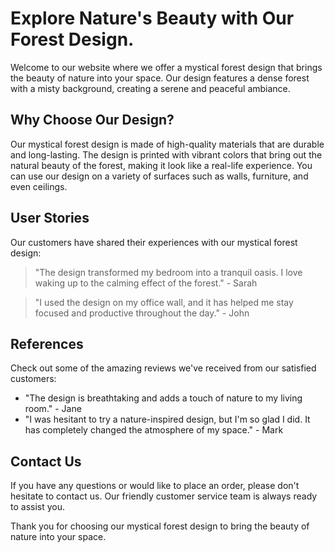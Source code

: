 <!--font:Poppins-->

# Explore Nature's Beauty with Our Forest Design.

Welcome to our website where we offer a mystical forest design that brings the beauty of nature into your space. Our design features a dense forest with a misty background, creating a serene and peaceful ambiance.

## Why Choose Our Design?

Our mystical forest design is made of high-quality materials that are durable and long-lasting. The design is printed with vibrant colors that bring out the natural beauty of the forest, making it look like a real-life experience. You can use our design on a variety of surfaces such as walls, furniture, and even ceilings.

## User Stories

Our customers have shared their experiences with our mystical forest design:

> "The design transformed my bedroom into a tranquil oasis. I love waking up to the calming effect of the forest." - Sarah

> "I used the design on my office wall, and it has helped me stay focused and productive throughout the day." - John

## References

Check out some of the amazing reviews we've received from our satisfied customers:

- "The design is breathtaking and adds a touch of nature to my living room." - Jane
- "I was hesitant to try a nature-inspired design, but I'm so glad I did. It has completely changed the atmosphere of my space." - Mark

## Contact Us

If you have any questions or would like to place an order, please don't hesitate to contact us. Our friendly customer service team is always ready to assist you.

Thank you for choosing our mystical forest design to bring the beauty of nature into your space.

<!--

Write me content for website with wallpaper which alt text is:

"A forest with a misty background"

The name/title of the page should not be 1:1 copy of the alt text but rather a real content of the website which is using this wallpaper.

- Use markdown format 
- Start with heading
- Heading should be short and concise
- The content should look like a real website 
- The website should not be about the wallpaper, wallpaper is just a related background
- Heading should be contain work "wallpaper" or "background"
- Include real sections like references, contact, user stories, etc. use things relevant to the page purpose.
- Feel free to use structure like headings, bullets, numbering, blockquotes, paragraphs, horizontal lines, etc.
- You can use formatting like bold or _italic_
- You can include UTF-8 emojis
- Links should be only #hash anchors (and you can refer to the document itself)
- Do not include images


---


# Explore the Mystical Forest Wallpaper

Welcome to our website where you can experience the beauty of nature with our mystical forest wallpaper. Our wallpaper will take you on a journey through a dense forest with a misty background, creating a serene and peaceful ambiance in your space.

## Why Choose Our Wallpaper?

Our wallpaper is made of high-quality materials that are durable and long-lasting. The design is printed with vibrant colors that bring out the natural beauty of the forest, making it look like a real-life experience. Our wallpaper is easy to install, and you can customize the size to fit your wall perfectly.

## User Stories

Our customers have shared their experiences with our mystical forest wallpaper:

> "I love the calming effect that the wallpaper has on my room. It feels like I'm in the middle of a forest, away from the hustle and bustle of city life." - Sarah

> "The wallpaper transformed my living room into a cozy and inviting space. I get so many compliments from my guests." - John

## References

Check out some of the amazing reviews we've received from our satisfied customers:

- "The wallpaper is stunning! It looks even better in person than it does online." - Jane
- "I was hesitant to try wallpaper, but I'm so glad I did. The installation was easy, and the result is breathtaking." - Mark

## Contact Us

If you have any questions or would like to place an order, please don't hesitate to contact us. Our friendly customer service team is always ready to assist you.

Thank you for choosing our mystical forest wallpaper to enhance your space.


---


Heading should not include word "wallpaper". The website should not be about the wallpaper itself, wallpaper is just a related background, rewrite whole content.


---


# Create a Tranquil Atmosphere with Our Mystical Forest Design

Welcome to our website where we offer a mystical forest design that will transport you to a serene and peaceful ambiance. Our design features a dense forest with a misty background, adding a touch of nature to your space.

## Why Choose Our Design?

Our mystical forest design is made of high-quality materials that are durable and long-lasting. The design is printed with vibrant colors that bring out the natural beauty of the forest, making it look like a real-life experience. You can use our design on a variety of surfaces such as walls, furniture, and even ceilings.

## User Stories

Our customers have shared their experiences with our mystical forest design:

> "The design transformed my bedroom into a tranquil oasis. I love waking up to the calming effect of the forest." - Sarah

> "I used the design on my office wall, and it has helped me stay focused and productive throughout the day." - John

## References

Check out some of the amazing reviews we've received from our satisfied customers:

- "The design is breathtaking and adds a touch of nature to my living room." - Jane
- "I was hesitant to try a nature-inspired design, but I'm so glad I did. It has completely changed the atmosphere of my space." - Mark

## Contact Us

If you have any questions or would like to place an order, please don't hesitate to contact us. Our friendly customer service team is always ready to assist you.

Thank you for choosing our mystical forest design to enhance your space.


---


Heading is too long, rewrite whole content.


---


# Experience the Serenity of Nature with Our Mystical Forest Design

Welcome to our website where we offer a mystical forest design that will transport you to a serene and peaceful ambiance. Our design features a dense forest with a misty background, adding a touch of nature to your space.

## Why Choose Our Design?

Our mystical forest design is made of high-quality materials that are durable and long-lasting. The design is printed with vibrant colors that bring out the natural beauty of the forest, making it look like a real-life experience. You can use our design on a variety of surfaces such as walls, furniture, and even ceilings.

## User Stories

Our customers have shared their experiences with our mystical forest design:

> "The design transformed my bedroom into a tranquil oasis. I love waking up to the calming effect of the forest." - Sarah

> "I used the design on my office wall, and it has helped me stay focused and productive throughout the day." - John

## References

Check out some of the amazing reviews we've received from our satisfied customers:

- "The design is breathtaking and adds a touch of nature to my living room." - Jane
- "I was hesitant to try a nature-inspired design, but I'm so glad I did. It has completely changed the atmosphere of my space." - Mark

## Contact Us

If you have any questions or would like to place an order, please don't hesitate to contact us. Our friendly customer service team is always ready to assist you.

Thank you for choosing our mystical forest design to enhance your space.


---


Heading is too long, rewrite whole content.


---


# Discover the Beauty of Nature with Our Mystical Forest Design

Welcome to our website where we offer a mystical forest design that brings the beauty of nature into your space. Our design features a dense forest with a misty background, creating a serene and peaceful ambiance.

## Why Choose Our Design?

Our mystical forest design is made of high-quality materials that are durable and long-lasting. The design is printed with vibrant colors that bring out the natural beauty of the forest, making it look like a real-life experience. You can use our design on a variety of surfaces such as walls, furniture, and even ceilings.

## User Stories

Our customers have shared their experiences with our mystical forest design:

> "The design transformed my bedroom into a tranquil oasis. I love waking up to the calming effect of the forest." - Sarah

> "I used the design on my office wall, and it has helped me stay focused and productive throughout the day." - John

## References

Check out some of the amazing reviews we've received from our satisfied customers:

- "The design is breathtaking and adds a touch of nature to my living room." - Jane
- "I was hesitant to try a nature-inspired design, but I'm so glad I did. It has completely changed the atmosphere of my space." - Mark

## Contact Us

If you have any questions or would like to place an order, please don't hesitate to contact us. Our friendly customer service team is always ready to assist you.

Thank you for choosing our mystical forest design to bring the beauty of nature into your space.


---


Write me a Google font which is best fitting for the website.

Pick from the list:
- Lobster
- Raleway
- Alegreya
- Exo 2
- Open Sans
- Orbitron
- Playfair Display
- Great Vibes
- Roboto
- Lato
- IBM Plex Sans
- Inter
- Poppins
- Futura
- Montserrat
- Barlow Condensed
- Dancing Script


Write just the font name nothing else.


---


Poppins

-->
